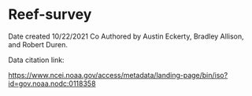 # Reef-survey
Date created 10/22/2021 
Co Authored by Austin Eckerty, Bradley Allison, and Robert Duren.

Data citation link:

https://www.ncei.noaa.gov/access/metadata/landing-page/bin/iso?id=gov.noaa.nodc:0118358
